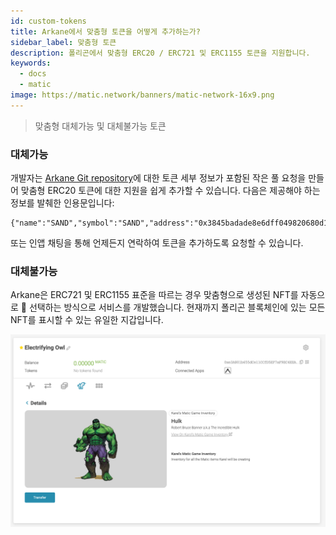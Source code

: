 ```yaml
---
id: custom-tokens
title: Arkane에서 맞춤형 토큰을 어떻게 추가하는가?
sidebar_label: 맞춤형 토큰
description: 폴리곤에서 맞춤형 ERC20 / ERC721 및 ERC1155 토큰을 지원합니다.
keywords:
  - docs
  - matic
image: https://matic.network/banners/matic-network-16x9.png
---
```


> 맞춤형 대체가능 및 대체불가능 토큰

### 대체가능
개발자는 [Arkane Git repository](https://github.com/ArkaneNetwork/content-management/tree/master/tokens)에 대한 토큰 세부 정보가 포함된 작은 풀 요청을 만들어 맞춤형 ERC20 토큰에 대한 지원을 쉽게 추가할 수 있습니다. 다음은 제공해야 하는 정보를 발췌한 인용문입니다:
```
{"name":"SAND","symbol":"SAND","address":"0x3845badade8e6dff049820680d1f14bd3903a5d0","decimals":18,"type":"ERC20"}
```
또는 인앱 채팅을 통해 언제든지 연락하여 토큰을 추가하도록 요청할 수 있습니다.

### 대체불가능
Arkane은 ERC721 및 ERC1155 표준을 따르는 경우 맞춤형으로 생성된 NFT를 자동으로 🤩 선택하는 방식으로 서비스를 개발했습니다. 현재까지 폴리곤 블록체인에 있는 모든 NFT를 표시할 수 있는 유일한 지갑입니다.

![폴리곤의 헐크 ERC1155 NFT](img/09.png)
